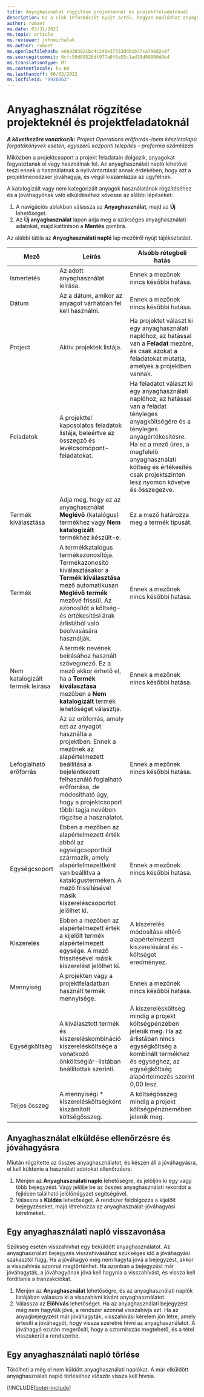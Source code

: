 ```yaml
---
title: Anyaghasználat rögzítése projekteknél és projektfeladatoknál
description: Ez a cikk információt nyújt arról, hogyan naplózhat anyaghasználatot projekteknél és projektfeladatoknál.
author: rumant
ms.date: 03/31/2021
ms.topic: article
ms.reviewer: johnmichalak
ms.author: rumant
ms.openlocfilehash: eeb8303821bc4c246e37333ddbcb77ca798d2e8f
ms.sourcegitcommit: 6cfc50d89528df977a8f6a55c1ad39d99800d9b4
ms.translationtype: MT
ms.contentlocale: hu-HU
ms.lasthandoff: 06/03/2022
ms.locfileid: "8920063"
---
```

# <a name="record-material-usage-on-projects-and-project-tasks"></a>Anyaghasználat rögzítése projekteknél és projektfeladatoknál

_**A következőre vonatkozik:** Project Operations erőforrás-/nem készletalapú forgatókönyvek esetén, egyszerű központi telepítés – proforma számlázás_

Miközben a projektcsoport a projekt feladatain dolgozik, anyagokat fogyasztanak el vagy használnak fel. Az anyaghasználati napló lehetővé teszi ennek a használatnak a nyilvántartását annak érdekében, hogy azt a projektmenedzser jóváhagyja, és végül kiszámlázza az ügyfélnek. 

A katalogizált vagy nem kategorizált anyagok használatának rögzítéséhez és a jóváhagyónak való elküldéséhez kövesse az alábbi lépéseket: 

1. A navigációs ablakban válassza az **Anyaghasználat**, majd az **Új** lehetőséget.
2. Az **Új anyaghasználat** lapon adja meg a szükséges anyaghasználati adatokat, majd kattintson a **Mentés** gombra.

Az alábbi tábla az **Anyaghasználati napló** lap mezőiről nyújt tájékoztatást. 

| **Mező** | **Leírás** | **Alsóbb rétegbeli hatás** |
| --- | --- | --- |
| Ismertetés | Az adott anyaghasználat leírása. | Ennek a mezőnek nincs későbbi hatása. |
| Dátum | Az a dátum, amikor az anyagot várhatóan fel kell használni. | Ennek a mezőnek nincs későbbi hatása. |
| Project | Aktív projektek listája. | Ha projektet választ ki egy anyaghasználati naplóhoz, az hatással van a **Feladat** mezőre, és csak azokat a feladatokat mutatja, amelyek a projektben vannak. |
| Feladatok | A projekttel kapcsolatos feladatok listája, beleértve az összegző és levélcsomópont-feladatokat. | Ha feladatot választ ki egy anyaghasználati naplóhoz, az hatással van a feladat tényleges anyagköltségére és a tényleges anyagértékesítésre. Ha ez a mező üres, a megfelelő anyaghasználati költség és értékesítés csak projektszinten lesz nyomon követve és összegezve. |
| Termék kiválasztása | Adja meg, hogy ez az anyaghasználat **Meglévő** (katalógus) termékhez vagy **Nem katalogizált** termékhez készült-e. | Ez a mező határozza meg a termék típusát. |
| Termék | A termékkatalógus termékazonosítója. Termékazonosító kiválasztásakor a **Termék kiválasztása** mező automatikusan **Meglévő termék** mezővé frissül. Az azonosítót a költség- és értékesítési árak árlistából való beolvasására használják. | Ennek a mezőnek nincs későbbi hatása. |
| Nem katalogizált termék leírása | A termék nevének beírásához használt szövegmező. Ez a mező akkor érhető el, ha a **Termék kiválasztása** mezőben a **Nem katalogizált** termék lehetőséget választja.| Ennek a mezőnek nincs későbbi hatása. |
| Lefoglalható erőforrás| Az az erőforrás, amely ezt az anyagot használta a projektben. Ennek a mezőnek az alapértelmezett beállítása a bejelentkezett felhasználó foglalható erőforrása, de módosítható úgy, hogy a projektcsoport többi tagja nevében rögzítse a használatot. | Ennek a mezőnek nincs későbbi hatása. |
| Egységcsoport | Ebben a mezőben az alapértelmezett érték abból az egységcsoportból származik, amely alapértelmezettként van beállítva a katalógusterméken. A mező frissítésével másik kiszereléscsoportot jelölhet ki. | Ennek a mezőnek nincs későbbi hatása. |
| Kiszerelés | Ebben a mezőben az alapértelmezett érték a kijelölt termék alapértelmezett egysége. A mező frissítésével másik kiszerelést jelölhet ki. | A kiszerelés módosítása eltérő alapértelmezett kiszerelésárat és -költséget eredményez. |
| Mennyiség | A projekten vagy a projektfeladatban használt termék mennyisége. | Ennek a mezőnek nincs későbbi hatása. |
| Egységköltség | A kiválasztott termék és kiszereléskombináció kiszerelésköltsége a vonatkozó önköltségiár-listában beállítottak szerinti. | A kiszerelésköltség mindig a projekt költségpénzében jelenik meg. Ha az árlistában nincs egységköltség a kombinált termékhez és egységhez, az egységköltség alapértelmezés szerint 0,00 lesz. |
| Teljes összeg | A mennyiségi \* kiszerelésköltségként kiszámított költségösszeg.| A költségösszeg mindig a projekt költségpénznemében jelenik meg. |


## <a name="submit-material-usage-for-review-and-approval"></a>Anyaghasználat elküldése ellenőrzésre és jóváhagyásra 
Miután rögzítette az összes anyaghasználatot, és készen áll a jóváhagyásra, el kell küldenie a használati adatokat ellenőrzésre.

1. Menjen az **Anyaghasználati napló** lehetőségre, és jelöljön ki egy vagy több bejegyzést. Vagy jelölje be az összes anyaghasználati rekordot a fejlécen található jelölőnégyzet segítségével.
2. Válassza a **Küldés** lehetőséget. A rendszer feldolgozza a kijelölt bejegyzéseket, majd létrehozza az anyaghasználat-jóváhagyási kérelmeket.

## <a name="recall-a-material-usage-log"></a>Egy anyaghasználati napló visszavonása

Szükség esetén visszahívhat egy beküldött anyaghasználatot. Az anyaghasználati bejegyzés visszahívásához szükséges idő a jóváhagyási szakasztól függ.  Ha a jóváhagyó még nem hagyta jóvá a bejegyzést, akkor a visszahívás azonnal megtörténhet. Ha azonban a bejegyzést már jóváhagyták, a jóváhagyónak jóvá kell hagynia a visszahívást, és vissza kell fordítania a tranzakciókat.

1. Menjen az **Anyaghasználat** lehetőségre, és az anyaghasználati naplók listájában válassza ki a visszahívni kívánt anyaghasználatot.
2. Válassza az **Előhívás** lehetőséget. Ha az anyaghasználati bejegyzést még nem hagyták jóvá, a rendszer azonnal visszahívja azt. Ha az anyagbejegyzést már jóváhagyták, visszahívási kérelem jön létre, amely értesíti a jóváhagyót, hogy vissza szeretné hívni az anyaghasználatot. A jóváhagyó ezután megerősíti, hogy a sztornírozás megtehető, és a tétel visszakerül a rendszerbe.

## <a name="delete-a-material-usage-log"></a>Egy anyaghasználati napló törlése

Törölheti a még el nem küldött anyaghasználati naplókat. A már elküldött anyaghasználati napló törléséhez először vissza kell hívnia.



[!INCLUDE[footer-include](../includes/footer-banner.md)]
